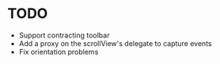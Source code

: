 
# TODO

+ Support contracting toolbar
+ Add a proxy on the scrollView's delegate to capture events
+ Fix orientation problems
